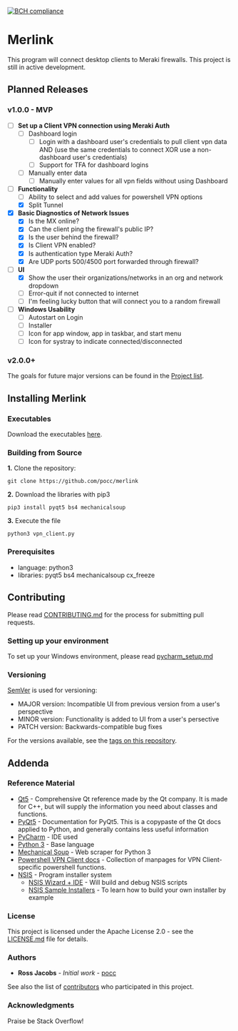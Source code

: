 [![BCH compliance](https://bettercodehub.com/edge/badge/pocc/merlink?branch=master)](https://bettercodehub.com/)

# Merlink
This program will connect desktop clients to Meraki firewalls. This project is still in active development.

## Planned Releases
### v1.0.0 - MVP
* [ ] **Set up a Client VPN connection using Meraki Auth**
  * [ ] Dashboard login
    * [ ] Login with a dashboard user's credentials to pull client vpn data AND (use the same credentials to connect XOR use a non-dashboard user's credentials)
    * [ ] Support for TFA for dashboard logins
  * [ ] Manually enter data
    * [ ] Manually enter values for all vpn fields without using Dashboard
* [ ] **Functionality**
  * [ ] Ability to select and add values for powershell VPN options 
  * [x] Split Tunnel

* [x] **Basic Diagnostics of Network Issues**
  * [x] Is the MX online?
  * [x] Can the client ping the firewall's public IP?
  * [x] Is the user behind the firewall?
  * [x] Is Client VPN enabled?
  * [x] Is authentication type Meraki Auth?
  * [x] Are UDP ports 500/4500 port forwarded through firewall?

* [ ] **UI**
  * [x] Show the user their organizations/networks in an org and network dropdown
  * [ ] Error-quit if not connected to internet
  * [ ] I'm feeling lucky button that will connect you to a random firewall

* [ ] **Windows Usability**
  * [ ] Autostart on Login
  * [ ] Installer
  * [ ] Icon for app window, app in taskbar, and start menu
  * [ ] Icon for systray to indicate connected/disconnected
 
### v2.0.0+
The goals for future major versions can be found in the [Project list](https://github.com/pocc/merlink/projects).
  
## Installing Merlink
### Executables
Download the executables [here](https://github.com/pocc/merlink/releases).

### Building from Source
**1.** Clone the repository:

```git clone https://github.com/pocc/merlink```

**2.** Download the libraries with pip3

```pip3 install pyqt5 bs4 mechanicalsoup```

**3.** Execute the file

```python3 vpn_client.py```

### Prerequisites

* language: python3 
* libraries: pyqt5 bs4 mechanicalsoup cx_freeze

## Contributing

Please read [CONTRIBUTING.md](https://github.com/pocc/merlink/blob/master/docs/CONTRIBUTING.md) for the process for submitting pull requests.

### Setting up your environment
To set up your Windows environment, please read [pycharm_setup.md](https://github.com/pocc/merlink/blob/master/docs/pycharm_setup.md)

### Versioning

[SemVer](http://semver.org/) is used for versioning: 
* MAJOR version: Incompatible UI from previous version from a user's perspective
* MINOR version: Functionality is added to UI from a user's persective
* PATCH version: Backwards-compatible bug fixes

For the versions available, see the [tags on this repository](https://github.com/pocc/merlink/tags). 

## Addenda
### Reference Material
* [Qt5](https://doc.qt.io/qt-5/index.html) - Comprehensive Qt reference made by the Qt company. It is made for C++, but will supply the information you need about classes and functions.
* [PyQt5](http://pyqt.sourceforge.net/Docs/PyQt5/) - Documentation for PyQt5. This is a copypaste of the Qt docs applied to Python, and generally contains less useful information  
* [PyCharm](https://www.jetbrains.com/pycharm/) - IDE used
* [Python 3](https://www.python.org/) - Base language
* [Mechanical Soup](https://github.com/MechanicalSoup/MechanicalSoup) - Web scraper for Python 3
* [Powershell VPN Client docs](https://docs.microsoft.com/en-us/powershell/module/vpnclient/?view=win10-ps) - Collection of manpages for VPN Client-specific powershell functions.
* [NSIS](http://nsis.sourceforge.net/Docs/) - Program installer system
    * [NSIS Wizard + IDE](http://hmne.sourceforge.net/) - Will build and debug NSIS scripts
    * [NSIS Sample Installers](http://nsis.sourceforge.net/Category:Real_World_Installers) - To learn how to build your own installer by example

### License

This project is licensed under the Apache License 2.0 - see the [LICENSE.md](LICENSE.md) file for details.

### Authors

* **Ross Jacobs** - *Initial work* - [pocc](https://github.com/pocc)

See also the list of [contributors](https://github.com/pocc/merlink/contributors) who participated in this project.

### Acknowledgments
Praise be Stack Overflow!
